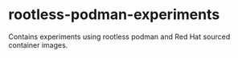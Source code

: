 # rootless-podman-experiments

Contains experiments using rootless podman and Red Hat sourced container images.
